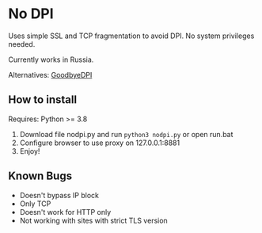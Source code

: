 # No DPI
Uses simple SSL and TCP fragmentation to avoid DPI.
No system privileges needed.

Currently works in Russia.

Alternatives: [GoodbyeDPI](https://github.com/ValdikSS/GoodbyeDPI)

## How to install

Requires: Python >= 3.8

1) Download file nodpi.py and run `python3 nodpi.py` or open run.bat
2) Configure browser to use proxy on 127.0.0.1:8881
3) Enjoy!

## Known Bugs

- Doesn't bypass IP block
- Only TCP
- Doesn't work for HTTP only
- Not working with sites with strict TLS version

